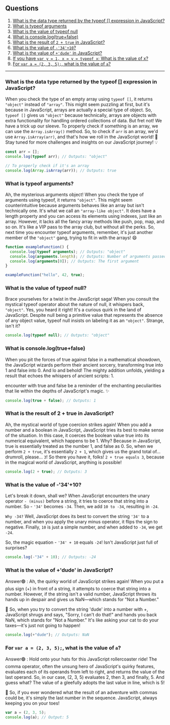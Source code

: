 ## Questions

1. [What is the data type returned by the typeof [] expression in JavaScript?](#what-is-the-data-type-returned-by-the-typeof-expression-in-javascript)
2. [What is typeof arguments](#What-is-typeof-arguments)
3. [What is the value of typeof null](#What-is-the-value-of-typeof-null)
4. [What is console.log(true+false)](<#What-is-console.log(true+false)>)
5. [What is the result of `2 + true` in JavaScript?](#What-is-the-result-of-2+true-in-JavaScript?)
6. [What is the value of `-'34'+10`?](#What-is-the-value-of-'-34'+10)
7. [What is the value of `+'dude'` in JavaScript?](#What-is-the-value-of+'dude'-in-JavaScript?)
8. [If you have `var y = 1, x = y = typeof x`; What is the value of x?](#What-is-the-value-of+'dude'-in-JavaScript?)
9. [For `var a = (2, 3, 5);`, what is the value of `a`?](<#for-var-a-=-(2,-3,-5)-what-is-the-value-of-a?>)

---

### What is the data type returned by the typeof [] expression in JavaScript?

When you check the type of an empty array using `typeof []`, it returns `"object"` instead of `"array"`. This might seem puzzling at first, but it's because in JavaScript, arrays are actually a special type of object. So, `typeof []` gives us `"object"` because technically, arrays are objects with extra functionality for handling ordered collections of data. But fret not! We have a trick up our sleeve. To properly check if something is an array, we can use the `Array.isArray()` method. So, to check if `arr` is an array, we'd use `Array.isArray(arr)`, and that's how we roll in the JavaScript world! 🚀 Stay tuned for more challenges and insights on our JavaScript journey! 💡

```javascript
const arr = [];
console.log(typeof arr); // Outputs: "object"

// To properly check if it's an array
console.log(Array.isArray(arr)); // Outputs: true
```

### What is typeof arguments?

Ah, the mysterious arguments object! When you check the type of arguments using typeof, it returns `"object"`. This might seem counterintuitive because arguments behaves like an array but isn't technically one. It's what we call an `"array-like object"`. It does have a length property and you can access its elements using indexes, just like an array. However, it lacks all the fancy array methods like push, pop, map, and so on. It's like a VIP pass to the array club, but without all the perks. So, next time you encounter typeof arguments, remember, it's just another member of the `"object"` gang, trying to fit in with the arrays! 😄

```javascript
function exampleFunction() {
  console.log(typeof arguments); // Outputs: "object"
  console.log(arguments.length); // Outputs: Number of arguments passed
  console.log(arguments[0]); // Outputs: The first argument
}

exampleFunction("hello", 42, true);
```

### What is the value of typeof null?

Brace yourselves for a twist in the JavaScript saga! When you consult the mystical typeof operator about the nature of null, it whispers back, `"object"`. Yes, you heard it right! It's a curious quirk in the land of JavaScript. Despite null being a primitive value that represents the absence of any object value, typeof null insists on labeling it as an `"object"`. Strange, isn't it?

```javascript
console.log(typeof null); // Outputs: "object"
```

### What is console.log(true+false)

When you pit the forces of true against false in a mathematical showdown, the JavaScript wizards perform their ancient sorcery, transforming true into 1 and false into 0. And lo and behold! The mighty addition unfolds, yielding a result that echoes the whispers of ancient scripts: 1.

encounter with true and false be a reminder of the enchanting peculiarities that lie within the depths of JavaScript's magic. ✨

```javascript
console.log(true + false); // Outputs: 1
```

### What is the result of 2 + true in JavaScript?

Ah, the mystical world of type coercion strikes again! When you add a number and a boolean in JavaScript, JavaScript tries its best to make sense of the situation. In this case, it coerces the boolean value true into its numerical equivalent, which happens to be 1. Why? Because in JavaScript, true is essentially treated as the number 1, and false as 0. So, when we perform `2 + true`, it's essentially `2 + 1`, which gives us the grand total of... drumroll, please... `3`! So there you have it, folks! `2 + true equals 3`, because in the magical world of JavaScript, anything is possible!

```javascript
console.log(2 + true); // Outputs: 3
```

### What is the value of -'34'+10?

Let's break it down, shall we? When JavaScript encounters the unary operator `- (minus)` before a string, it tries to coerce that string into a number. So - `'34'` becomes `-34`. Then, we add `10 to -34`, resulting in `-24`.

`Why -34?` Well, JavaScript does its best to convert the string `'34'` to a number, and when you apply the unary minus operator, it flips the sign to negative. Finally, `10` is just a simple number, and when added to `-34`, we get `-24`.

So, the magic equation - `'34' + 10` equals `-24`! Isn't JavaScript just full of surprises?

```javascript
console.log(-"34" + 10); // Outputs: -24
```

### What is the value of +'dude' in JavaScript?

Answer🟢 : Ah, the quirky world of JavaScript strikes again! When you put a plus sign (+) in front of a string, it attempts to coerce that string into a number. However, if the string isn't a valid number, JavaScript throws its hands up in despair and gives us NaN—which stands for "Not a Number."

📝 So, when you try to convert the string 'dude' into a number with +, JavaScript shrugs and says, "Sorry, I can't do that!" and hands you back NaN, which stands for "Not a Number." It's like asking your cat to do your taxes—it's just not going to happen!

```javascript
console.log(+"dude"); // Outputs: NaN
```

### For `var a = (2, 3, 5);`, what is the value of `a`?

Answer🟢 : Hold onto your hats for this JavaScript rollercoaster ride! The comma operator, often the unsung hero of JavaScript's quirky features, evaluates each of its operands from left to right, and returns the value of the last operand. So, in our case, (2, 3, 5) evaluates 2, then 3, and finally, 5. And guess what? The value of a gleefully adopts the last value in line, which is 5!

📝 So, if you ever wondered what the result of an adventure with commas could be, it's simply the last number in the sequence. JavaScript, always keeping you on your toes!

```javascript
var a = (2, 3, 5);
console.log(a); // Output: 5
```
